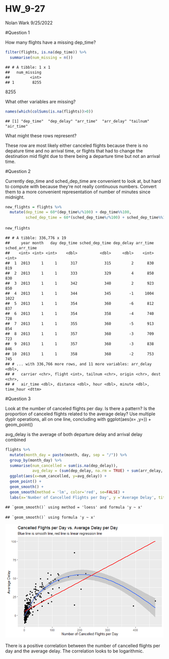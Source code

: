 HW\_9-27
================
Nolan Wark
9/25/2022

\#Question 1

How many flights have a missing dep\_time?

``` r
filter(flights, is.na(dep_time)) %>% 
  summarise(num_missing = n())
```

    ## # A tibble: 1 x 1
    ##   num_missing
    ##         <int>
    ## 1        8255

8255

What other variables are
    missing?

``` r
names(which(colSums(is.na(flights))>0))
```

    ## [1] "dep_time"  "dep_delay" "arr_time"  "arr_delay" "tailnum"   "air_time"

What might these rows represent?

These row are most likely either canceled flights because there is no
depature time and no arrival time, or flights that had to change the
destination mid flight due to there being a departure time but not an
arrival time.

\#Question 2

Currently dep\_time and sched\_dep\_time are convenient to look at, but
hard to compute with because they’re not really continuous numbers.
Convert them to a more convenient representation of number of minutes
since midnight.

``` r
new_flights = flights %>% 
  mutate(dep_time = 60*(dep_time%/%100) + dep_time%%100,
         sched_dep_time = 60*(sched_dep_time%/%100) + sched_dep_time%%100)

new_flights
```

    ## # A tibble: 336,776 x 19
    ##     year month   day dep_time sched_dep_time dep_delay arr_time sched_arr_time
    ##    <int> <int> <int>    <dbl>          <dbl>     <dbl>    <int>          <int>
    ##  1  2013     1     1      317            315         2      830            819
    ##  2  2013     1     1      333            329         4      850            830
    ##  3  2013     1     1      342            340         2      923            850
    ##  4  2013     1     1      344            345        -1     1004           1022
    ##  5  2013     1     1      354            360        -6      812            837
    ##  6  2013     1     1      354            358        -4      740            728
    ##  7  2013     1     1      355            360        -5      913            854
    ##  8  2013     1     1      357            360        -3      709            723
    ##  9  2013     1     1      357            360        -3      838            846
    ## 10  2013     1     1      358            360        -2      753            745
    ## # ... with 336,766 more rows, and 11 more variables: arr_delay <dbl>,
    ## #   carrier <chr>, flight <int>, tailnum <chr>, origin <chr>, dest <chr>,
    ## #   air_time <dbl>, distance <dbl>, hour <dbl>, minute <dbl>, time_hour <dttm>

\#Question 3

Look at the number of canceled flights per day. Is there a pattern? Is
the proportion of canceled flights related to the average delay? Use
multiple dyplr operations, all on one line, concluding with
ggplot(aes(x= ,y=)) + geom\_point()

avg\_delay is the average of both departure delay and arrival delay
combined

``` r
flights %>% 
  mutate(month_day = paste(month, day, sep = "/")) %>% 
  group_by(month_day) %>% 
  summarise(num_cancelled = sum(is.na(dep_delay)),
            avg_delay = (sum(dep_delay, na.rm = TRUE) + sum(arr_delay, na.rm = TRUE)) / (sum(!is.na(dep_delay)) + sum(!is.na(arr_delay)))) %>% 
  ggplot(aes(x=num_cancelled, y=avg_delay)) + 
  geom_point() + 
  geom_smooth() + 
  geom_smooth(method = 'lm', color='red', se=FALSE) + 
  labs(x='Number of Cancelled Flights per Day', y ='Average Delay', title = 'Cancelled Flights per Day vs. Average Delay per Day', subtitle = 'Blue line is smooth line, red line is linear regression line')
```

    ## `geom_smooth()` using method = 'loess' and formula 'y ~ x'

    ## `geom_smooth()` using formula 'y ~ x'

![](HW_9-27_files/figure-gfm/q3-1.png)<!-- -->

There is a positive correlation between the number of cancelled flights
per day and the average delay. The correlation looks to be logarithmic.
